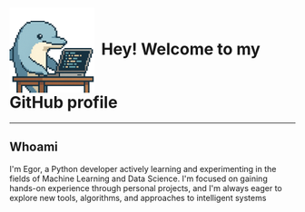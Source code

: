 # <img src="images/icon.png" alt="иконка" style="width: 150px; height: 150px; margin-right: 5px; vertical-align: middle;"/> Hey! Welcome to my GitHub profile
---
## Whoami
I'm Egor, a Python developer actively learning and experimenting in the fields of Machine Learning and Data Science. I'm focused on gaining hands-on experience through personal projects, and I'm always eager to explore new tools, algorithms, and approaches to intelligent systems






<!--
**Eg0Mak/Eg0Mak** is a ✨ _special_ ✨ repository because its `README.md` (this file) appears on your GitHub profile.

Here are some ideas to get you started:

- 🔭 I’m currently working on ...
- 🌱 I’m currently learning ...
- 👯 I’m looking to collaborate on ...
- 🤔 I’m looking for help with ...
- 💬 Ask me about ...
- 📫 How to reach me: ...
- 😄 Pronouns: ...
- ⚡ Fun fact: ...
-->
